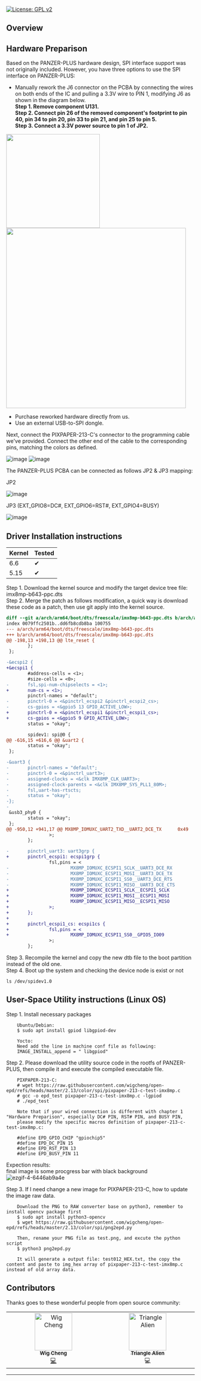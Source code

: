 [![License: GPL v2](https://img.shields.io/badge/License-GPL%20v2-blue.svg)](https://www.gnu.org/licenses/old-licenses/gpl-2.0.en.html)

## Overview

## Hardware Preparison

Based on the PANZER-PLUS hardware design, SPI interface support was not originally included. However, you have three options to use the SPI interface on PANZER-PLUS: <br>

- Manually rework the J6 connector on the PCBA by connecting the wires on both ends of the IC and pulling a 3.3V wire to PIN 1, modifying J6 as shown in the diagram below. <br>
**Step 1. Remove component U131.** <br>
**Step 2. Connect pin 26 of the removed component's footprint to pin 40, pin 34 to pin 20, pin 33 to pin 21, and pin 25 to pin 5.** <br>
**Step 3. Connect a 3.3V power source to pin 1 of JP2.** <br>
<img src="https://github.com/user-attachments/assets/d078649b-6386-4ebc-ab80-e8636ebd399e" width="250">
<img src="https://github.com/user-attachments/assets/a295b2cd-11bd-4b92-9a99-4f7116dfa3cf" width="480">

- Purchase reworked hardware directly from us.
- Use an external USB-to-SPI dongle.

Next, connect the PIXPAPER-213-C's connector to the programming cable we've provided. Connect the other end of the cable to the corresponding pins, matching the colors as defined.

![image](https://github.com/user-attachments/assets/af657fcd-c5c5-4a54-b7a7-40c95f902b9c)
![image](https://github.com/user-attachments/assets/6ae059a1-9711-4d93-b800-46bffb24d128)

The PANZER-PLUS PCBA can be connected as follows JP2 & JP3 mapping:

JP2

![image](https://github.com/user-attachments/assets/c8c17f15-2931-46ce-b59c-35a7c2ab32fb)


JP3 (EXT_GPIO8=DC#, EXT_GPIO6=RST#, EXT_GPIO4=BUSY)

![image](https://github.com/user-attachments/assets/85ae632d-a87e-4bb6-906d-dba9d6b1c32b)


## Driver Installation instructions

|Kernel|Tested|
|---|---|
| 6.6 |&#10004;|
| 5.15 |&#10004;|

Step 1. Download the kernel source and modify the target device tree file: imx8mp-b643-ppc.dts <br>
Step 2. Merge the patch as follows modification, a quick way is download these code as a patch, then use git apply into the kernel source.<br>

```diff
diff --git a/arch/arm64/boot/dts/freescale/imx8mp-b643-ppc.dts b/arch/arm64/boot/dts/freescale/imx8mp-b643-ppc.dts
index 0079ffc2501b..dd6fb8cdb8ba 100755
--- a/arch/arm64/boot/dts/freescale/imx8mp-b643-ppc.dts
+++ b/arch/arm64/boot/dts/freescale/imx8mp-b643-ppc.dts
@@ -198,13 +198,13 @@ lte_reset {
        };
 };

-&ecspi2 {
+&ecspi1 {
        #address-cells = <1>;
        #size-cells = <0>;
-       fsl,spi-num-chipselects = <1>;
+       num-cs = <1>;
        pinctrl-names = "default";
-       pinctrl-0 = <&pinctrl_ecspi2 &pinctrl_ecspi2_cs>;
-       cs-gpios = <&gpio5 13 GPIO_ACTIVE_LOW>;
+       pinctrl-0 = <&pinctrl_ecspi1 &pinctrl_ecspi1_cs>;
+       cs-gpios = <&gpio5 9 GPIO_ACTIVE_LOW>;
        status = "okay";

        spidev1: spi@0 {
@@ -616,15 +616,6 @@ &uart2 {
        status = "okay";
 };

-&uart3 {
-       pinctrl-names = "default";
-       pinctrl-0 = <&pinctrl_uart3>;
-       assigned-clocks = <&clk IMX8MP_CLK_UART3>;
-       assigned-clock-parents = <&clk IMX8MP_SYS_PLL1_80M>;
-       fsl,uart-has-rtscts;
-       status = "okay";
-};
-
 &usb3_phy0 {
        status = "okay";
 };
@@ -950,12 +941,17 @@ MX8MP_IOMUXC_UART2_TXD__UART2_DCE_TX      0x49
                >;
        };

-       pinctrl_uart3: uart3grp {
+       pinctrl_ecspi1: ecspi1grp {
                fsl,pins = <
-                       MX8MP_IOMUXC_ECSPI1_SCLK__UART3_DCE_RX          0x140
-                       MX8MP_IOMUXC_ECSPI1_MOSI__UART3_DCE_TX          0x140
-                       MX8MP_IOMUXC_ECSPI1_SS0__UART3_DCE_RTS          0x140
-                       MX8MP_IOMUXC_ECSPI1_MISO__UART3_DCE_CTS         0x140
+                       MX8MP_IOMUXC_ECSPI1_SCLK__ECSPI1_SCLK           0x140
+                       MX8MP_IOMUXC_ECSPI1_MOSI__ECSPI1_MOSI           0x140
+                       MX8MP_IOMUXC_ECSPI1_MISO__ECSPI1_MISO           0x140
+               >;
+       };
+
+       pinctrl_ecspi1_cs: ecspi1cs {
+               fsl,pins = <
+                       MX8MP_IOMUXC_ECSPI1_SS0__GPIO5_IO09                     0x140
                >;
        };
```

Step 3. Recompile the kernel and copy the new dtb file to the boot partition instead of the old one. <br>
Step 4. Boot up the system and checking the device node is exist or not <br>

    ls /dev/spidev1.0
    

## User-Space Utility instructions (Linux OS)

Step 1. Install necessary packages

        Ubuntu/Debian:
        $ sudo apt install gpiod libgpiod-dev

        Yocto:
        Need add the line in machine conf file as following:
        IMAGE_INSTALL_append = " libgpiod"



Step 2. Please download the utility source code in the rootfs of PANZER-PLUS, then compile it and execute the compiled executable file.

        PIXPAPER-213-C:
        # wget https://raw.githubusercontent.com/wigcheng/open-epd/refs/heads/master/2.13/color/spi/pixpaper-213-c-test-imx8mp.c
        # gcc -o epd_test pixpaper-213-c-test-imx8mp.c -lgpiod
        # ./epd_test

        Note that if your wired connection is different with chapter 1 "Hardware Preparison", especially DC# PIN, RST# PIN, and BUSY PIN,
        please modify the specific macros definition of pixpaper-213-c-test-imx8mp.c:

        #define EPD_GPIO_CHIP "gpiochip5"
        #define EPD_DC_PIN 15
        #define EPD_RST_PIN 13
        #define EPD_BUSY_PIN 11


Expection results: <br>
final image is some procgress bar with black background <br>
![ezgif-4-6446ab9a4e](https://github.com/user-attachments/assets/224ee0a3-6eda-4a69-8ffe-28d9f717d7a8)


        
Step 3. If I need change a new image for PIXPAPER-213-C, how to update the image raw data.

        Download the PNG to RAW converter base on python3, remember to install opencv package first
        $ sudo apt install python3-opencv
        $ wget https://raw.githubusercontent.com/wigcheng/open-epd/refs/heads/master/2.13/color/spi/png2epd.py

        Then, rename your PNG file as test.png, and excute the python script
        $ python3 png2epd.py

        It will generate a output file: test012_HEX.txt, the copy the content and paste to img_hex array of pixpaper-213-c-test-imx8mp.c instead of old array data.



## Contributors

Thanks goes to these wonderful people from open source community:

<!-- ALL-CONTRIBUTORS-LIST:START - Do not remove or modify this section -->
<!-- prettier-ignore-start -->
<!-- markdownlint-disable -->
<table>
  <tbody>
    <tr>
      <td align="center" valign="top" width="14.28%"><a href="https://github.com/wigcheng"><img src="https://avatars.githubusercontent.com/u/7148592?v=4" width="100px;" alt="Wig Cheng"/><br /><sub><b>Wig Cheng</b></sub></a><br /><a href="https://github.com/wigcheng/open-epd/commits?author=wigcheng" title="Code">💻</a></td>
<td align="center" valign="top" width="14.28%"><a href="https://github.com/meteorTriangle"><img src="https://avatars.githubusercontent.com/u/87787306?v=4" width="100px;" alt="Triangle Alien"/><br /><sub><b>Triangle Alien</b></sub></a><br />💻</td>
    </tr>
  </tbody>
</table>

<!-- markdownlint-restore -->
<!-- prettier-ignore-end -->

<!-- ALL-CONTRIBUTORS-LIST:END -->

---
